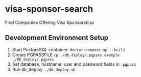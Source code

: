 # visa-sponsor-search

Find Companies Offering Visa Sponsorships

## Development Environment Setup

1. Start PostgreSQL container: `docker-compose up --build`
1. Create PGPASSFILE `cp ./db_deploy/.pgpass.example ./db_deploy/.pgpass`
1. Set database, hostname, user and password fields in `.pgpass`
1. Run db_deploy: `./db_deploy.sh`

